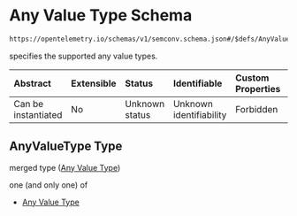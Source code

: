 # Any Value Type Schema

```txt
https://opentelemetry.io/schemas/v1/semconv.schema.json#/$defs/AnyValueType
```

specifies the supported any value types.

| Abstract            | Extensible | Status         | Identifiable            | Custom Properties | Additional Properties | Access Restrictions | Defined In                                                                           |
| :------------------ | :--------- | :------------- | :---------------------- | :---------------- | :-------------------- | :------------------ | :----------------------------------------------------------------------------------- |
| Can be instantiated | No         | Unknown status | Unknown identifiability | Forbidden         | Allowed               | none                | [semconv.schema.json\*](../../../schemas/semconv.schema.json "open original schema") |

## AnyValueType Type

merged type ([Any Value Type](../any/semconv-opentelemetry-semantic-convention-schema-definitions-any-value-type.md))

one (and only one) of

* [Any Value Type](../any/semconv-opentelemetry-semantic-convention-schema-definitions-any-value-type-oneof-any-value-type.md "check type definition")
